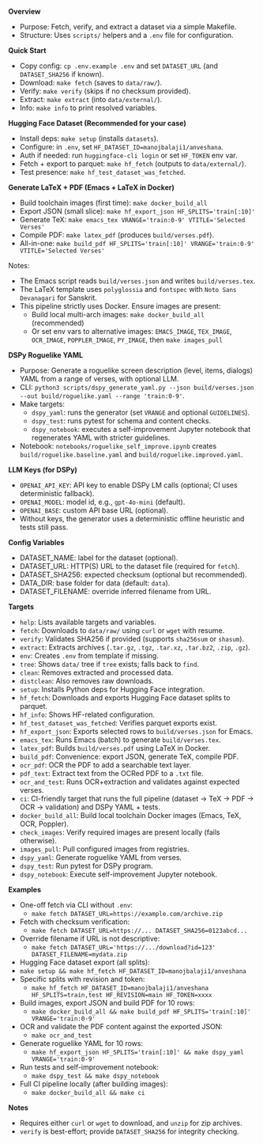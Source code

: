 **Overview**
- Purpose: Fetch, verify, and extract a dataset via a simple Makefile.
- Structure: Uses `scripts/` helpers and a `.env` file for configuration.

**Quick Start**
- Copy config: `cp .env.example .env` and set `DATASET_URL` (and `DATASET_SHA256` if known).
- Download: `make fetch` (saves to `data/raw/`).
- Verify: `make verify` (skips if no checksum provided).
- Extract: `make extract` (into `data/external/`).
- Info: `make info` to print resolved variables.

**Hugging Face Dataset (Recommended for your case)**
- Install deps: `make setup` (installs `datasets`).
- Configure: in `.env`, set `HF_DATASET_ID=manojbalaji1/anveshana`.
- Auth if needed: run `huggingface-cli login` or set `HF_TOKEN` env var.
- Fetch + export to parquet: `make hf_fetch` (outputs to `data/external/`).
- Test presence: `make hf_test_dataset_was_fetched`.

**Generate LaTeX + PDF (Emacs + LaTeX in Docker)**
- Build toolchain images (first time): `make docker_build_all`
- Export JSON (small slice): `make hf_export_json HF_SPLITS='train[:10]'`
- Generate TeX: `make emacs_tex VRANGE='train:0-9' VTITLE='Selected Verses'`
- Compile PDF: `make latex_pdf` (produces `build/verses.pdf`).
- All-in-one: `make build_pdf HF_SPLITS='train[:10]' VRANGE='train:0-9' VTITLE='Selected Verses'`

Notes:
- The Emacs script reads `build/verses.json` and writes `build/verses.tex`.
- The LaTeX template uses `polyglossia` and `fontspec` with `Noto Sans Devanagari` for Sanskrit.
- This pipeline strictly uses Docker. Ensure images are present:
  - Build local multi-arch images: `make docker_build_all` (recommended)
  - Or set env vars to alternative images: `EMACS_IMAGE`, `TEX_IMAGE`, `OCR_IMAGE`, `POPPLER_IMAGE`, `PY_IMAGE`, then `make images_pull`

**DSPy Roguelike YAML**
- Purpose: Generate a roguelike screen description (level, items, dialogs) YAML from a range of verses, with optional LLM.
- CLI: `python3 scripts/dspy_generate_yaml.py --json build/verses.json --out build/roguelike.yaml --range 'train:0-9'`.
- Make targets:
  - `dspy_yaml`: runs the generator (set `VRANGE` and optional `GUIDELINES`).
  - `dspy_test`: runs pytest for schema and content checks.
  - `dspy_notebook`: executes a self-improvement Jupyter notebook that regenerates YAML with stricter guidelines.
- Notebook: `notebooks/roguelike_self_improve.ipynb` creates `build/roguelike.baseline.yaml` and `build/roguelike.improved.yaml`.

**LLM Keys (for DSPy)**
- `OPENAI_API_KEY`: API key to enable DSPy LM calls (optional; CI uses deterministic fallback).
- `OPENAI_MODEL`: model id, e.g., `gpt-4o-mini` (default).
- `OPENAI_BASE`: custom API base URL (optional).
- Without keys, the generator uses a deterministic offline heuristic and tests still pass.

**Config Variables**
- DATASET_NAME: label for the dataset (optional).
- DATASET_URL: HTTP(S) URL to the dataset file (required for `fetch`).
- DATASET_SHA256: expected checksum (optional but recommended).
- DATA_DIR: base folder for data (default: `data`).
- DATASET_FILENAME: override inferred filename from URL.

**Targets**
- `help`: Lists available targets and variables.
- `fetch`: Downloads to `data/raw/` using `curl` or `wget` with resume.
- `verify`: Validates SHA256 if provided (supports `sha256sum` or `shasum`).
- `extract`: Extracts archives (`.tar.gz`, `.tgz`, `.tar.xz`, `.tar.bz2`, `.zip`, `.gz`).
- `env`: Creates `.env` from template if missing.
- `tree`: Shows `data/` tree if `tree` exists; falls back to `find`.
- `clean`: Removes extracted and processed data.
- `distclean`: Also removes raw downloads.
 - `setup`: Installs Python deps for Hugging Face integration.
 - `hf_fetch`: Downloads and exports Hugging Face dataset splits to parquet.
- `hf_info`: Shows HF-related configuration.
- `hf_test_dataset_was_fetched`: Verifies parquet exports exist.
 - `hf_export_json`: Exports selected rows to `build/verses.json` for Emacs.
 - `emacs_tex`: Runs Emacs (batch) to generate `build/verses.tex`.
 - `latex_pdf`: Builds `build/verses.pdf` using LaTeX in Docker.
 - `build_pdf`: Convenience: export JSON, generate TeX, compile PDF.
 - `ocr_pdf`: OCR the PDF to add a searchable text layer.
 - `pdf_text`: Extract text from the OCRed PDF to a `.txt` file.
 - `ocr_and_test`: Runs OCR+extraction and validates against expected verses.
 - `ci`: CI-friendly target that runs the full pipeline (dataset → TeX → PDF → OCR → validation) and DSPy YAML + tests.
 - `docker_build_all`: Build local toolchain Docker images (Emacs, TeX, OCR, Poppler).
 - `check_images`: Verify required images are present locally (fails otherwise).
 - `images_pull`: Pull configured images from registries.
 - `dspy_yaml`: Generate roguelike YAML from verses.
 - `dspy_test`: Run pytest for DSPy program.
 - `dspy_notebook`: Execute self-improvement Jupyter notebook.

**Examples**
- One-off fetch via CLI without `.env`:
  - `make fetch DATASET_URL=https://example.com/archive.zip`
- Fetch with checksum verification:
  - `make fetch DATASET_URL=https://... DATASET_SHA256=0123abcd...`
- Override filename if URL is not descriptive:
  - `make fetch DATASET_URL='https://.../download?id=123' DATASET_FILENAME=mydata.zip`
- Hugging Face dataset export (all splits):
 - `make setup && make hf_fetch HF_DATASET_ID=manojbalaji1/anveshana`
- Specific splits with revision and token:
  - `make hf_fetch HF_DATASET_ID=manojbalaji1/anveshana HF_SPLITS=train,test HF_REVISION=main HF_TOKEN=xxxx`
 - Build images, export JSON and build PDF for 10 rows:
   - `make docker_build_all && make build_pdf HF_SPLITS='train[:10]' VRANGE='train:0-9'`
 - OCR and validate the PDF content against the exported JSON:
   - `make ocr_and_test`
 - Generate roguelike YAML for 10 rows:
   - `make hf_export_json HF_SPLITS='train[:10]' && make dspy_yaml VRANGE='train:0-9'`
 - Run tests and self-improvement notebook:
   - `make dspy_test && make dspy_notebook`
 - Full CI pipeline locally (after building images):
   - `make docker_build_all && make ci`

**Notes**
- Requires either `curl` or `wget` to download, and `unzip` for zip archives.
- `verify` is best-effort; provide `DATASET_SHA256` for integrity checking.

